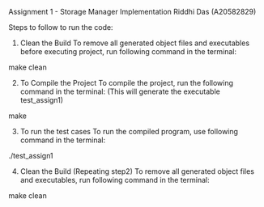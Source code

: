 Assignment 1 - Storage Manager Implementation
Riddhi Das (A20582829)

Steps to follow to run the code:

1. Clean the Build
To remove all generated object files and executables before executing project, run following command in the terminal:

make clean

2. To Compile the Project
To compile the project, run the following command in the terminal: (This will generate the executable test_assign1)

make

3. To run the test cases
To run the compiled program, use following command in the terminal:

./test_assign1

4. Clean the Build (Repeating step2)
To remove all generated object files and executables, run following command in the terminal:

make clean
